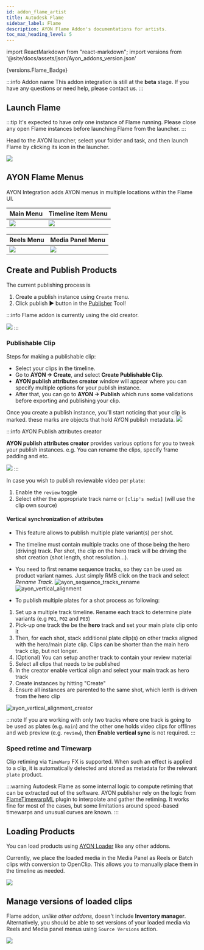 ```yaml
---
id: addon_flame_artist
title: Autodesk Flame
sidebar_label: Flame
description: AYON Flame Addon's documentations for artists.
toc_max_heading_level: 5
---
```


import ReactMarkdown from "react-markdown";
import versions from '@site/docs/assets/json/Ayon_addons_version.json'

<ReactMarkdown>
{versions.Flame_Badge}
</ReactMarkdown>

:::info Addon name
This addon integration is still at the **beta** stage. If you have any questions or need help, please contact us.
:::

## Launch Flame

:::tip
It's expected to have only one instance of Flame running. Please close any open Flame instances before launching Flame from the launcher.
:::

Head to the AYON launcher, select your folder and task, and then launch Flame by clicking its icon in the launcher.

![](assets/flame/artist/flame_launcher.png)

## AYON Flame Menus

<!-- TODO: Add a tip about how to show the publisher window -->

AYON Integration adds AYON menus in multiple locations within the Flame UI.

| Main Menu | Timeline item Menu|
|--|--|
| ![](assets/flame/artist/main_menu_integration.png) | ![](assets/flame/artist/timeline_item_menu_integration.png) |

| Reels Menu | Media Panel Menu |
|--|--|
| ![](assets/flame/artist/reels_menu_integration.png) | ![](assets/flame/artist/media_panel_menu_integration.png) |

## Create and Publish Products

The current publishing process is
1. Create a publish instance using `Create` menu.
2. Click publish ▶️ button in the [Publisher](artist_tools_publisher.md) Tool!

:::info
Flame addon is currently using the old creator.

![](assets/flame/artist/old_creator.png)
:::


### Publishable Clip

Steps for making a publishable clip:
- Select your clips in the timeline.
- Go to **AYON -> Create**, and select **Create Publishable Clip**.
- **AYON publish attributes creator** window will appear where you can specify multiple options for your publish instance.
- After that, you can go to **AYON -> Publish** which runs some validations before exporting and publishing your clip.

Once you create a publish instance, you'll start noticing that your clip is marked.
these marks are objects that hold AYON publish metadata.
![](assets/flame/artist/ayon_marks.png)

:::info AYON Publish attributes creator

**AYON publish attributes creator** provides various options for you to tweak your publish instances.
e.g. You can rename the clips, specify frame padding and etc.
<!-- TODO: Break down the creator options -->
![](assets/flame/artist/ayon_attribute_publish_creator.png)
:::

In case you wish to publish reviewable video per `plate`:
1. Enable the `review` toggle
2. Select either the appropriate track name or `[clip's media]` (will use the clip own source)

#### Vertical synchronization of attributes
* This feature allows to publish multiple plate variant(s) per shot.
* The timeline must contain multiple tracks one of those being the hero (driving) track. Per shot, the clip on the hero track will be driving the shot creation (shot length, shot resolution...).
* You need to first rename sequence tracks, so they can be used as product variant names. Just simply RMB click on the track and select _Rename Track_.
![ayon_sequence_tracks_rename](assets/flame/artist/ayon_sequence_tracks_rename.png)
![ayon_vertical_alignment](assets/flame/artist/ayon_vertical_alignment.png)

* To publish multiple plates for a shot process as following:

1. Set up a multiple track timeline. Rename each track to determine plate variants (e.g `P01`, `P02` and `P03`)
2. Pick-up one track the be the **hero** track and set your main plate clip onto it
3. Then, for each shot, stack additional plate clip(s) on other tracks aligned with the hero/main plate clip. Clips can be shorter than the main hero track clip, but not longer.
4. (Optional) You can setup another track to contain your review material
5. Select all clips that needs to be published
6. In the creator enable vertical align and select your main track as hero track
5. Create instances by hitting "Create"
6. Ensure all instances are parented to the same shot, which lenth is driven from the hero clip

![ayon_vertical_alignment_creator](assets/flame/artist/ayon_vertical_alignment_creator.png)

:::note
If you are working with only two tracks where one track is going to be used as plates (e.g. `main`) and the other one holds video clips for offlines and web preview (e.g. `review`), then **Enable vertical sync** is not required.
:::

<!-- TODO: Add a note about publish plugins so that artists are aware of the changes that happens on publishing? -->

### Speed retime and Timewarp

Clip retiming via `TimeWarp` FX is supported. When such an effect is applied to a clip, it is automatically detected and stored as metadata for the relevant `plate` product.


:::warning
Autodesk Flame as some internal logic to compute retiming that can be extracted out of the software.
AYON publisher rely on the logic from [FlameTimewarpML](https://github.com/talosh/flameTimewarpML) plugin to interpolate and gather the retiming. It works fine for most of the cases, but some limitations around speed-based timewarps and unusual curves are known. 
:::

## Loading Products

You can load products using [AYON Loader](artist_tools_loader.md) like any other addons.

Currently, we place the loaded media in the Media Panel as Reels or Batch clips with conversion to OpenClip. This allows you to manually place them in the timeline as needed.

![](assets/flame/artist/flame_loader_actions.png)


## Manage versions of loaded clips

Flame addon, *unlike other addons,* doesn't include **Inventory manager**.
Alternatively, you should be able to set versions of your loaded media via Reels and Media panel menus using `Source Versions` action.

![](assets/flame/artist/source_versions_action.png)